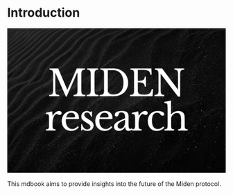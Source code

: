 # Introduction

![Miden research logo](./assets/images/miden_research.jpeg)

This mdbook aims to provide insights into the future of the Miden protocol.

